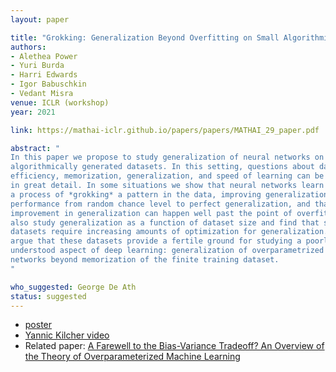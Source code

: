 ```yaml
---
layout: paper

title: "Grokking: Generalization Beyond Overfitting on Small Algorithmic Datasets"
authors:
- Alethea Power
- Yuri Burda
- Harri Edwards
- Igor Babuschkin
- Vedant Misra
venue: ICLR (workshop)
year: 2021

link: https://mathai-iclr.github.io/papers/papers/MATHAI_29_paper.pdf

abstract: "
In this paper we propose to study generalization of neural networks on small
algorithmically generated datasets. In this setting, questions about data
efficiency, memorization, generalization, and speed of learning can be studied
in great detail. In some situations we show that neural networks learn through
a process of *grokking* a pattern in the data, improving generalization
performance from random chance level to perfect generalization, and that this
improvement in generalization can happen well past the point of overfitting. We
also study generalization as a function of dataset size and find that smaller
datasets require increasing amounts of optimization for generalization. We
argue that these datasets provide a fertile ground for studying a poorly
understood aspect of deep learning: generalization of overparametrized neural
networks beyond memorization of the finite training dataset.
"

who_suggested: George De Ath
status: suggested
---
```

- [poster](https://mathai-iclr.github.io/papers/posters/MATHAI_29_poster.png)
- [Yannic Kilcher video](https://www.youtube.com/watch?v=dND-7llwrpw)
- Related paper: [A Farewell to the Bias-Variance Tradeoff? An Overview of the Theory of Overparameterized Machine Learning](https://arxiv.org/abs/2109.02355)
